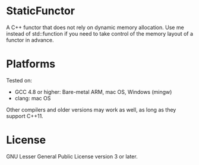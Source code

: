 # StaticFunctor
A C++ functor that does not rely on dynamic memory allocation. Use me instead of std::function if you need to take control of the memory layout of a functor in advance.

# Platforms
Tested on:

- GCC 4.8 or higher: Bare-metal ARM, mac OS, Windows (mingw)
- clang: mac OS

Other compilers and older versions may work as well, as long as they support C++11.


# License
GNU Lesser General Public License version 3 or later.
